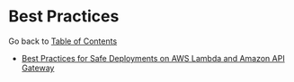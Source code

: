 # Best Practices

Go back to [Table of Contents](/README.md)

- [Best Practices for Safe Deployments on AWS Lambda and Amazon API Gateway](https://speakerdeck.com/danilop/best-practices-for-safe-deployments-on-aws-lambda-and-amazon-api-gateway)